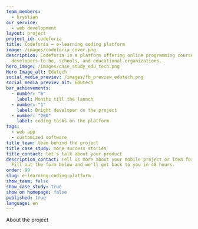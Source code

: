 ```yaml
---
team_members:
  - krystian
our_service:
  - web development
layout: project
project_id: codeforia
title: Codeforia – e-learning coding platform
image: /images/codeforia_cover.png
description: Codeforia is a platform offering online programming courses for
  developers-to-be, schools, and educational organizations.
hero_image: /images/case_study_edu_tech.png
Hero Image_alt: Edutech
social_media_previev: /images/fb_preview_edutech.png
social_media_previev_alt: Edutech
bar_achievements:
  - number: "6"
    label: Months till the launch
  - number: "1"
    label: Bright developer on the project
  - number: "200"
    label: coding tasks on the platform
tags:
  - web app
  - customized software
title_team: team behind the project
title_case_study: more success stories
title_contact: let's talk about your product
description_contact: Tell us more about your mobile project or idea for an app.
  Fill out the form below and we'll get back to you in 48 hours.
order: 99
slug: e-learning-coding-platform
show_team: false
show_case_study: true
show on homepage: false
published: true
language: en
---
```

About the project
